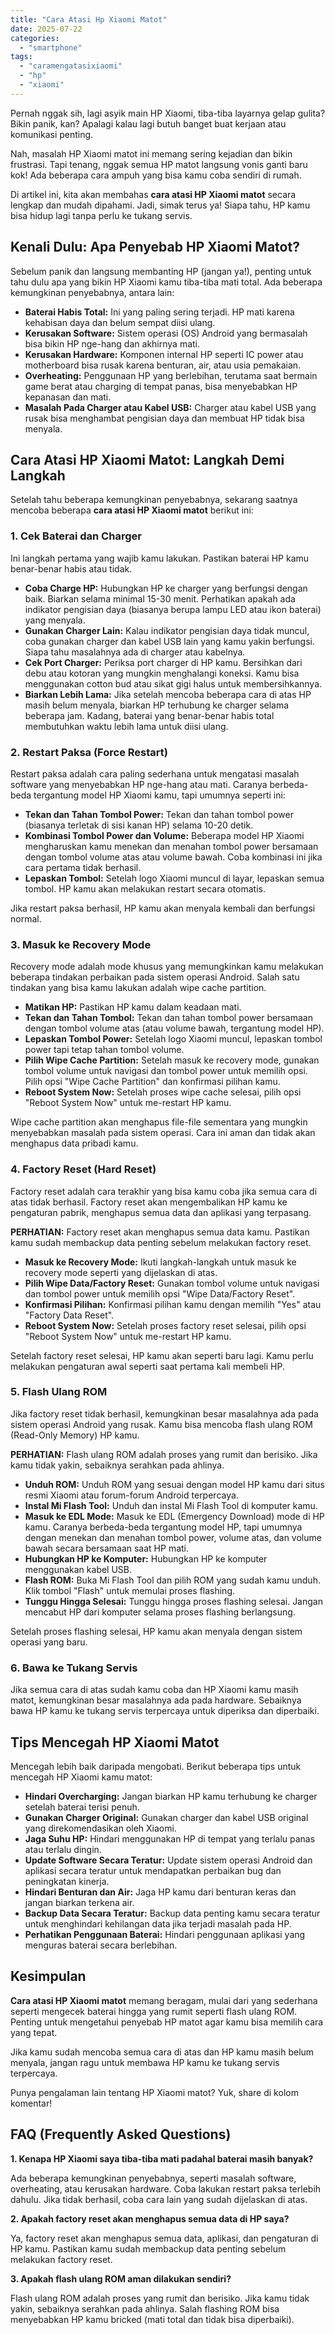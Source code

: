 ```yaml
---
title: "Cara Atasi Hp Xiaomi Matot"
date: 2025-07-22
categories: 
  - "smartphone"
tags: 
  - "caramengatasixiaomi"
  - "hp"
  - "xiaomi"
---
```


Pernah nggak sih, lagi asyik main HP Xiaomi, tiba-tiba layarnya gelap gulita? Bikin panik, kan? Apalagi kalau lagi butuh banget buat kerjaan atau komunikasi penting.

Nah, masalah HP Xiaomi matot ini memang sering kejadian dan bikin frustrasi. Tapi tenang, nggak semua HP matot langsung vonis ganti baru kok! Ada beberapa cara ampuh yang bisa kamu coba sendiri di rumah.

Di artikel ini, kita akan membahas **cara atasi HP Xiaomi matot** secara lengkap dan mudah dipahami. Jadi, simak terus ya! Siapa tahu, HP kamu bisa hidup lagi tanpa perlu ke tukang servis.

## Kenali Dulu: Apa Penyebab HP Xiaomi Matot?

Sebelum panik dan langsung membanting HP (jangan ya!), penting untuk tahu dulu apa yang bikin HP Xiaomi kamu tiba-tiba mati total. Ada beberapa kemungkinan penyebabnya, antara lain:

- **Baterai Habis Total:** Ini yang paling sering terjadi. HP mati karena kehabisan daya dan belum sempat diisi ulang.
- **Kerusakan Software:** Sistem operasi (OS) Android yang bermasalah bisa bikin HP nge-hang dan akhirnya mati.
- **Kerusakan Hardware:** Komponen internal HP seperti IC power atau motherboard bisa rusak karena benturan, air, atau usia pemakaian.
- **Overheating:** Penggunaan HP yang berlebihan, terutama saat bermain game berat atau charging di tempat panas, bisa menyebabkan HP kepanasan dan mati.
- **Masalah Pada Charger atau Kabel USB:** Charger atau kabel USB yang rusak bisa menghambat pengisian daya dan membuat HP tidak bisa menyala.

## Cara Atasi HP Xiaomi Matot: Langkah Demi Langkah

Setelah tahu beberapa kemungkinan penyebabnya, sekarang saatnya mencoba beberapa **cara atasi HP Xiaomi matot** berikut ini:

### 1\. Cek Baterai dan Charger

Ini langkah pertama yang wajib kamu lakukan. Pastikan baterai HP kamu benar-benar habis atau tidak.

- **Coba Charge HP:** Hubungkan HP ke charger yang berfungsi dengan baik. Biarkan selama minimal 15-30 menit. Perhatikan apakah ada indikator pengisian daya (biasanya berupa lampu LED atau ikon baterai) yang menyala.
- **Gunakan Charger Lain:** Kalau indikator pengisian daya tidak muncul, coba gunakan charger dan kabel USB lain yang kamu yakin berfungsi. Siapa tahu masalahnya ada di charger atau kabelnya.
- **Cek Port Charger:** Periksa port charger di HP kamu. Bersihkan dari debu atau kotoran yang mungkin menghalangi koneksi. Kamu bisa menggunakan cotton bud atau sikat gigi halus untuk membersihkannya.
- **Biarkan Lebih Lama:** Jika setelah mencoba beberapa cara di atas HP masih belum menyala, biarkan HP terhubung ke charger selama beberapa jam. Kadang, baterai yang benar-benar habis total membutuhkan waktu lebih lama untuk diisi ulang.

### 2\. Restart Paksa (Force Restart)

Restart paksa adalah cara paling sederhana untuk mengatasi masalah software yang menyebabkan HP nge-hang atau mati. Caranya berbeda-beda tergantung model HP Xiaomi kamu, tapi umumnya seperti ini:

- **Tekan dan Tahan Tombol Power:** Tekan dan tahan tombol power (biasanya terletak di sisi kanan HP) selama 10-20 detik.
- **Kombinasi Tombol Power dan Volume:** Beberapa model HP Xiaomi mengharuskan kamu menekan dan menahan tombol power bersamaan dengan tombol volume atas atau volume bawah. Coba kombinasi ini jika cara pertama tidak berhasil.
- **Lepaskan Tombol:** Setelah logo Xiaomi muncul di layar, lepaskan semua tombol. HP kamu akan melakukan restart secara otomatis.

Jika restart paksa berhasil, HP kamu akan menyala kembali dan berfungsi normal.

### 3\. Masuk ke Recovery Mode

Recovery mode adalah mode khusus yang memungkinkan kamu melakukan beberapa tindakan perbaikan pada sistem operasi Android. Salah satu tindakan yang bisa kamu lakukan adalah wipe cache partition.

- **Matikan HP:** Pastikan HP kamu dalam keadaan mati.
- **Tekan dan Tahan Tombol:** Tekan dan tahan tombol power bersamaan dengan tombol volume atas (atau volume bawah, tergantung model HP).
- **Lepaskan Tombol Power:** Setelah logo Xiaomi muncul, lepaskan tombol power tapi tetap tahan tombol volume.
- **Pilih Wipe Cache Partition:** Setelah masuk ke recovery mode, gunakan tombol volume untuk navigasi dan tombol power untuk memilih opsi. Pilih opsi "Wipe Cache Partition" dan konfirmasi pilihan kamu.
- **Reboot System Now:** Setelah proses wipe cache selesai, pilih opsi "Reboot System Now" untuk me-restart HP kamu.

Wipe cache partition akan menghapus file-file sementara yang mungkin menyebabkan masalah pada sistem operasi. Cara ini aman dan tidak akan menghapus data pribadi kamu.

### 4\. Factory Reset (Hard Reset)

Factory reset adalah cara terakhir yang bisa kamu coba jika semua cara di atas tidak berhasil. Factory reset akan mengembalikan HP kamu ke pengaturan pabrik, menghapus semua data dan aplikasi yang terpasang.

**PERHATIAN:** Factory reset akan menghapus semua data kamu. Pastikan kamu sudah membackup data penting sebelum melakukan factory reset.

- **Masuk ke Recovery Mode:** Ikuti langkah-langkah untuk masuk ke recovery mode seperti yang dijelaskan di atas.
- **Pilih Wipe Data/Factory Reset:** Gunakan tombol volume untuk navigasi dan tombol power untuk memilih opsi "Wipe Data/Factory Reset".
- **Konfirmasi Pilihan:** Konfirmasi pilihan kamu dengan memilih "Yes" atau "Factory Data Reset".
- **Reboot System Now:** Setelah proses factory reset selesai, pilih opsi "Reboot System Now" untuk me-restart HP kamu.

Setelah factory reset selesai, HP kamu akan seperti baru lagi. Kamu perlu melakukan pengaturan awal seperti saat pertama kali membeli HP.

### 5\. Flash Ulang ROM

Jika factory reset tidak berhasil, kemungkinan besar masalahnya ada pada sistem operasi Android yang rusak. Kamu bisa mencoba flash ulang ROM (Read-Only Memory) HP kamu.

**PERHATIAN:** Flash ulang ROM adalah proses yang rumit dan berisiko. Jika kamu tidak yakin, sebaiknya serahkan pada ahlinya.

- **Unduh ROM:** Unduh ROM yang sesuai dengan model HP kamu dari situs resmi Xiaomi atau forum-forum Android terpercaya.
- **Instal Mi Flash Tool:** Unduh dan instal Mi Flash Tool di komputer kamu.
- **Masuk ke EDL Mode:** Masuk ke EDL (Emergency Download) mode di HP kamu. Caranya berbeda-beda tergantung model HP, tapi umumnya dengan menekan dan menahan tombol power, volume atas, dan volume bawah secara bersamaan saat HP mati.
- **Hubungkan HP ke Komputer:** Hubungkan HP ke komputer menggunakan kabel USB.
- **Flash ROM:** Buka Mi Flash Tool dan pilih ROM yang sudah kamu unduh. Klik tombol "Flash" untuk memulai proses flashing.
- **Tunggu Hingga Selesai:** Tunggu hingga proses flashing selesai. Jangan mencabut HP dari komputer selama proses flashing berlangsung.

Setelah proses flashing selesai, HP kamu akan menyala dengan sistem operasi yang baru.

### 6\. Bawa ke Tukang Servis

Jika semua cara di atas sudah kamu coba dan HP Xiaomi kamu masih matot, kemungkinan besar masalahnya ada pada hardware. Sebaiknya bawa HP kamu ke tukang servis terpercaya untuk diperiksa dan diperbaiki.

## Tips Mencegah HP Xiaomi Matot

Mencegah lebih baik daripada mengobati. Berikut beberapa tips untuk mencegah HP Xiaomi kamu matot:

- **Hindari Overcharging:** Jangan biarkan HP kamu terhubung ke charger setelah baterai terisi penuh.
- **Gunakan Charger Original:** Gunakan charger dan kabel USB original yang direkomendasikan oleh Xiaomi.
- **Jaga Suhu HP:** Hindari menggunakan HP di tempat yang terlalu panas atau terlalu dingin.
- **Update Software Secara Teratur:** Update sistem operasi Android dan aplikasi secara teratur untuk mendapatkan perbaikan bug dan peningkatan kinerja.
- **Hindari Benturan dan Air:** Jaga HP kamu dari benturan keras dan jangan biarkan terkena air.
- **Backup Data Secara Teratur:** Backup data penting kamu secara teratur untuk menghindari kehilangan data jika terjadi masalah pada HP.
- **Perhatikan Penggunaan Baterai:** Hindari penggunaan aplikasi yang menguras baterai secara berlebihan.

## Kesimpulan

**Cara atasi HP Xiaomi matot** memang beragam, mulai dari yang sederhana seperti mengecek baterai hingga yang rumit seperti flash ulang ROM. Penting untuk mengetahui penyebab HP matot agar kamu bisa memilih cara yang tepat.

Jika kamu sudah mencoba semua cara di atas dan HP kamu masih belum menyala, jangan ragu untuk membawa HP kamu ke tukang servis terpercaya.

Punya pengalaman lain tentang HP Xiaomi matot? Yuk, share di kolom komentar!

## FAQ (Frequently Asked Questions)

**1\. Kenapa HP Xiaomi saya tiba-tiba mati padahal baterai masih banyak?**

Ada beberapa kemungkinan penyebabnya, seperti masalah software, overheating, atau kerusakan hardware. Coba lakukan restart paksa terlebih dahulu. Jika tidak berhasil, coba cara lain yang sudah dijelaskan di atas.

**2\. Apakah factory reset akan menghapus semua data di HP saya?**

Ya, factory reset akan menghapus semua data, aplikasi, dan pengaturan di HP kamu. Pastikan kamu sudah membackup data penting sebelum melakukan factory reset.

**3\. Apakah flash ulang ROM aman dilakukan sendiri?**

Flash ulang ROM adalah proses yang rumit dan berisiko. Jika kamu tidak yakin, sebaiknya serahkan pada ahlinya. Salah flashing ROM bisa menyebabkan HP kamu bricked (mati total dan tidak bisa diperbaiki).
